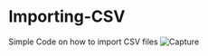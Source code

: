 # Importing-CSV
Simple Code on how to import CSV files
![Capture](https://user-images.githubusercontent.com/71952428/126735751-831a910d-dd31-4cbd-9a6d-735b52cea0af.PNG)
